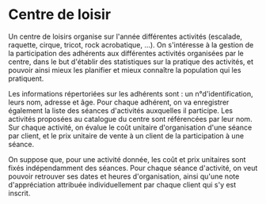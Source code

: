 # Centre de loisir

Un centre de loisirs organise sur l'année différentes activités (escalade, raquette, cirque, tricot, rock acrobatique, ...). On s'intéresse à la gestion de la participation des adhérents aux différentes activités organisées par le centre, dans le but d'établir des statistiques sur la pratique des activités, et pouvoir ainsi mieux les planifier et mieux connaître la population qui les pratiquent.

Les informations répertoriées sur les adhérents sont : un n°d'identification, leurs nom, adresse et âge. Pour chaque adhérent, on va enregistrer également la liste des séances d'activités auxquelles il participe. Les activités proposées au catalogue du centre sont référencées par leur nom. Sur chaque activité, on évalue le coût unitaire d'organisation d'une séance par client, et le prix unitaire de vente à un client de la participation à une séance.

On suppose que, pour une activité donnée, les coût et prix unitaires sont fixés indépendamment des séances. Pour chaque séance d'activité, on veut pouvoir retrouver ses dates et heures d'organisation, ainsi qu'une note d'appréciation attribuée individuellement par chaque client qui s'y est inscrit.
